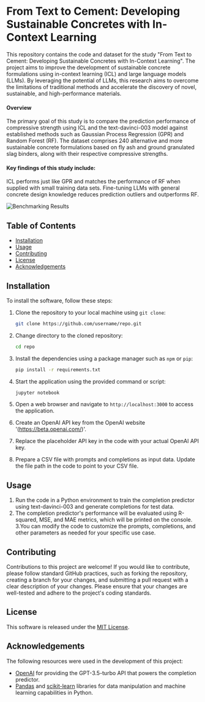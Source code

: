 # From Text to Cement: Developing Sustainable Concretes with In-Context Learning

This repository contains the code and dataset for the study "From Text to Cement: Developing Sustainable Concretes with In-Context Learning". The project aims to improve the development of sustainable concrete formulations using in-context learning (ICL) and large language models (LLMs). By leveraging the potential of LLMs, this research aims to overcome the limitations of traditional methods and accelerate the discovery of novel, sustainable, and high-performance materials.

#### Overview

The primary goal of this study is to compare the prediction performance of compressive strength using ICL and the text-davinci-003 model against established methods such as Gaussian Process Regression (GPR) and Random Forest (RF). The dataset comprises 240 alternative and more sustainable concrete formulations based on fly ash and ground granulated slag binders, along with their respective compressive strengths.

#### Key findings of this study include:

ICL performs just like GPR and  matches the performance of RF when supplied with small training data sets.
Fine-tuning LLMs with general concrete design knowledge reduces prediction outliers and outperforms RF.

![Benchmarking Results](https://github.com/ghezalahmad/LLMs-for-the-Design-of-Sustainable-Concretes/blob/main/results/Benchmarking%20Results.png)


## Table of Contents

- [Installation](#installation)
- [Usage](#usage)
- [Contributing](#contributing)
- [License](#license)
- [Acknowledgements](#acknowledgements)

## Installation

To install the software, follow these steps:

1. Clone the repository to your local machine using `git clone`:

    ```bash
    git clone https://github.com/username/repo.git
    ```

2. Change directory to the cloned repository:

    ```bash
    cd repo
    ```

3. Install the dependencies using a package manager such as `npm` or `pip`:


    ```bash
    pip install -r requirements.txt
    ```

4. Start the application using the provided command or script:


    ```bash
    jupyter notebook
    ```

6. Open a web browser and navigate to `http://localhost:3000` to access the application.
7. Create an OpenAI API key from the OpenAI website '(https://beta.openai.com/)'.
8. Replace the placeholder API key in the code with your actual OpenAI API key.
9. Prepare a CSV file with prompts and completions as input data. Update the file path in the code to point to your CSV file.

## Usage
1. Run the code in a Python environment to train the completion predictor using text-davinci-003 and generate completions for test data.
2. The completion predictor's performance will be evaluated using R-squared, MSE, and MAE metrics, which will be printed on the console.
3.You can modify the code to customize the prompts, completions, and other parameters as needed for your specific use case.

## Contributing
Contributions to this project are welcome! If you would like to contribute, please follow standard GitHub practices, such as forking the repository, creating a branch for your changes, and submitting a pull request with a clear description of your changes. Please ensure that your changes are well-tested and adhere to the project's coding standards.

## License
This software is released under the [MIT License](https://opensource.org/licenses/MIT).

## Acknowledgements

The following resources were used in the development of this project:

- [OpenAI](https://openai.com) for providing the GPT-3.5-turbo API that powers the completion predictor.
- [Pandas](https://pandas.pydata.org/) and [scikit-learn](https://scikit-learn.org/) libraries for data manipulation and machine learning capabilities in Python.

